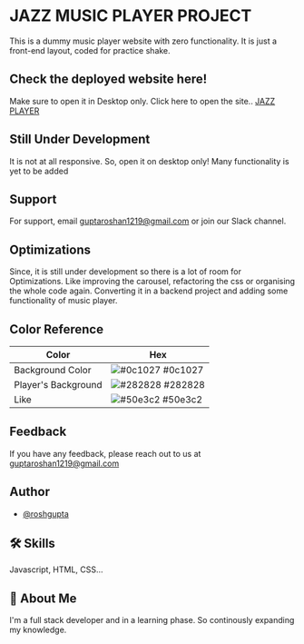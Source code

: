 # JAZZ MUSIC PLAYER PROJECT

This is a dummy music player website with zero functionality. It is just a front-end layout, coded for practice shake.


## Check the deployed website here!

Make sure to open it in Desktop only. Click here to open the site.. [JAZZ PLAYER](https://roshgupta.github.io/Project-Music-Player/)


## Still Under Development

It is not at all responsive. So, open it on desktop only!
Many functionality is yet to be added


## Support

For support, email guptaroshan1219@gmail.com or join our Slack channel.


## Optimizations

Since, it is still under development so there is a lot of room for Optimizations. Like improving the carousel, refactoring the css or organising the whole code again.
Converting it in a backend project and adding some functionality of music player.


## Color Reference

| Color               | Hex                                                              |
| ------------------- | ---------------------------------------------------------------- |
| Background Color    | ![#0c1027](https://via.placeholder.com/10/0a192f?text=+) #0c1027 |
| Player's Background | ![#282828](https://via.placeholder.com/10/f8f8f8?text=+) #282828 |
| Like                | ![#50e3c2](https://via.placeholder.com/10/00b48a?text=+) #50e3c2 |


## Feedback

If you have any feedback, please reach out to us at guptaroshan1219@gmail.com


## Author

- [@roshgupta](https://github.com/roshgupta)


## 🛠 Skills

Javascript, HTML, CSS...


## 🚀 About Me

I'm a full stack developer and in a learning phase. So continously expanding my knowledge.
